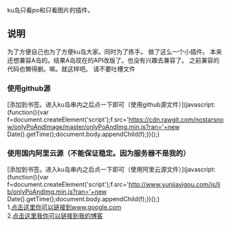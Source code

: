 ku岛只看po和只看图片的插件。
  
说明
-----------------------------------
  为了方便自己也为了方便ku岛大家。同时为了练手。
  做了这么一个小插件。
  本来还想兼容A岛的。结果A岛现在的API改版了。也没有兴趣去兼容了。
  之前兼容的代码也懒得删。嘛。就这样吧。
  请不要吐槽文件
  
  
### 使用github源
[添加到书签。进入ku岛串内之后点一下即可（使用github源文件）](javascript:(function(){var f=document.createElement('script');f.src='https://cdn.rawgit.com/nostarsnow/onlyPoAndImage/master/onlyPoAndImg.min.js?ran='+new Date().getTime();document.body.appendChild(f);})();)<br />
  
### 使用国内阿里云源（不能保证稳定。因为服务器不是我的）
[添加到书签。进入ku岛串内之后点一下即可（使用阿里云源文件）](javascript:(function(){var f=document.createElement('script');f.src='http://www.yunjiayigou.com/js/lib/onlyPoAndImg.min.js?ran='+new Date().getTime();document.body.appendChild(f);})();)<br />
1.[点击这里你可以链接到www.google.com](http://www.google.com)<br />
2.[点击这里我你可以链接到我的博客](http://guoyunsky.iteye.com)<br />